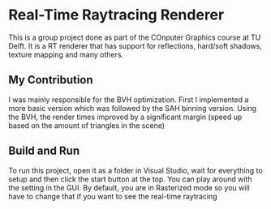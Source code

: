 # Real-Time Raytracing Renderer

This is a group project done as part of the COnputer Graphics course at TU Delft. It is a RT renderer that has support for reflections, hard/soft shadows, texture mapping and many others.

## My Contribution

I was mainly responsible for the BVH optimization. First I implemented a more basic version which was followed by the SAH binning version. Using the BVH, the render times improved by a significant margin (speed up based on the amount of triangles in the scene)

## Build and Run

To run this project, open it as a folder in Visual Studio, wait for everything to setup and then click the start button at the top.
You can play around with the setting in the GUI. By default, you are in Rasterized mode so you will have to change that if you want to see the real-time raytracing